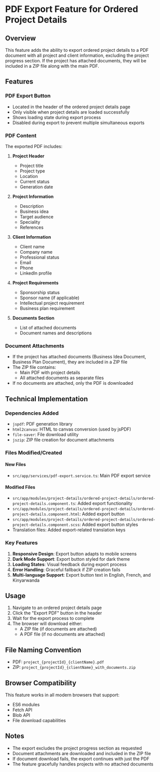 # PDF Export Feature for Ordered Project Details

## Overview
This feature adds the ability to export ordered project details to a PDF document with all project and client information, excluding the project progress section. If the project has attached documents, they will be included in a ZIP file along with the main PDF.

## Features

### PDF Export Button
- Located in the header of the ordered project details page
- Only visible when project details are loaded successfully
- Shows loading state during export process
- Disabled during export to prevent multiple simultaneous exports

### PDF Content
The exported PDF includes:
1. **Project Header**
   - Project title
   - Project type
   - Location
   - Current status
   - Generation date

2. **Project Information**
   - Description
   - Business idea
   - Target audience
   - Speciality
   - References

3. **Client Information**
   - Client name
   - Company name
   - Professional status
   - Email
   - Phone
   - LinkedIn profile

4. **Project Requirements**
   - Sponsorship status
   - Sponsor name (if applicable)
   - Intellectual project requirement
   - Business plan requirement

5. **Documents Section**
   - List of attached documents
   - Document names and descriptions

### Document Attachments
- If the project has attached documents (Business Idea Document, Business Plan Document), they are included in a ZIP file
- The ZIP file contains:
  - Main PDF with project details
  - All attached documents as separate files
- If no documents are attached, only the PDF is downloaded

## Technical Implementation

### Dependencies Added
- `jspdf`: PDF generation library
- `html2canvas`: HTML to canvas conversion (used by jsPDF)
- `file-saver`: File download utility
- `jszip`: ZIP file creation for document attachments

### Files Modified/Created

#### New Files
- `src/app/services/pdf-export.service.ts`: Main PDF export service

#### Modified Files
- `src/app/modules/project-details/ordered-project-details/ordered-project-details.component.ts`: Added export functionality
- `src/app/modules/project-details/ordered-project-details/ordered-project-details.component.html`: Added export button
- `src/app/modules/project-details/ordered-project-details/ordered-project-details.component.scss`: Added export button styles
- Translation files: Added export-related translation keys

### Key Features
1. **Responsive Design**: Export button adapts to mobile screens
2. **Dark Mode Support**: Export button styled for dark theme
3. **Loading States**: Visual feedback during export process
4. **Error Handling**: Graceful fallback if ZIP creation fails
5. **Multi-language Support**: Export button text in English, French, and Kinyarwanda

## Usage

1. Navigate to an ordered project details page
2. Click the "Export PDF" button in the header
3. Wait for the export process to complete
4. The browser will download either:
   - A ZIP file (if documents are attached)
   - A PDF file (if no documents are attached)

## File Naming Convention
- PDF: `project_{projectId}_{clientName}.pdf`
- ZIP: `project_{projectId}_{clientName}_with_documents.zip`

## Browser Compatibility
This feature works in all modern browsers that support:
- ES6 modules
- Fetch API
- Blob API
- File download capabilities

## Notes
- The export excludes the project progress section as requested
- Document attachments are downloaded and included in the ZIP file
- If document download fails, the export continues with just the PDF
- The feature gracefully handles projects with no attached documents
